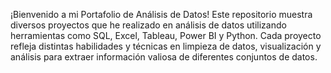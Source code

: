 ¡Bienvenido a mi Portafolio de Análisis de Datos! Este repositorio muestra diversos proyectos que he realizado en análisis de datos utilizando herramientas como SQL, Excel, Tableau, Power BI y Python. Cada proyecto refleja distintas habilidades y técnicas en limpieza de datos, visualización y análisis para extraer información valiosa de diferentes conjuntos de datos.
